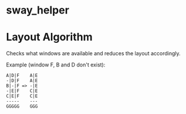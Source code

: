 # sway_helper


# Layout Algorithm

Checks what windows are available and reduces the layout accordingly.

Example (window F, B and D don't exist):

```
A|D|F    A|E
-|D|F    A|E
B|-|F => -|E
-|E|F    C|E
C|E|F    C|E
-----    ---
GGGGG    GGG
```
